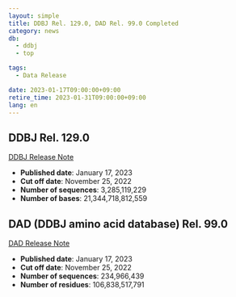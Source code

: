 ```yaml
---
layout: simple
title: DDBJ Rel. 129.0, DAD Rel. 99.0 Completed
category: news
db:
  - ddbj
  - top

tags:
  - Data Release

date: 2023-01-17T09:00:00+09:00
retire_time: 2023-01-31T09:00:00+09:00
lang: en
---
```


## DDBJ Rel. 129.0
[DDBJ Release Note](https://ddbj.nig.ac.jp/public/ddbj_database/release_note_archive/ddbj/ddbjrel.129.txt)
- **Published date**: January 17, 2023    
- **Cut off date**: November 25, 2022    
- **Number of sequences**:  3,285,119,229    
- **Number of bases**: 21,344,718,812,559    

## DAD (DDBJ amino acid database) Rel. 99.0
[DAD Release Note](https://ddbj.nig.ac.jp/public/ddbj_database/release_note_archive/dad/dadrel.99.txt)
- **Published date**: January 17, 2023    
- **Cut off date**: November 25, 2022    
- **Number of sequences**: 234,966,439    
- **Number of residues**: 106,838,517,791    

